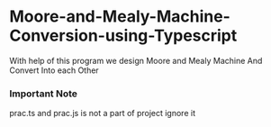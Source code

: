 # Moore-and-Mealy-Machine-Conversion-using-Typescript
With help of this program we design Moore and Mealy Machine And Convert Into each Other 
### Important Note
prac.ts and prac.js is not a part of project ignore it
